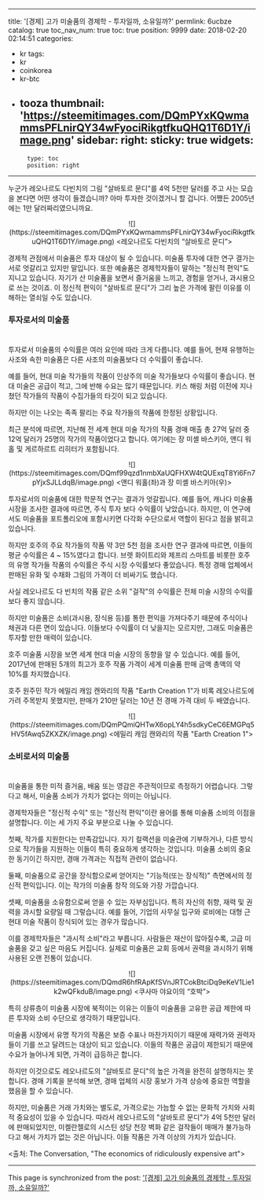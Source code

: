 
---
title: '[경제]  고가 미술품의 경제학 - 투자일까, 소유일까?'
permlink: 6ucbze
catalog: true
toc_nav_num: true
toc: true
position: 9999
date: 2018-02-20 02:14:51
categories:
- kr
tags:
- kr
- coinkorea
- kr-btc
- tooza
thumbnail: 'https://steemitimages.com/DQmPYxKQwmammsPFLnirQY34wFyociRikgtfkuQHQ1T6D1Y/image.png'
sidebar:
    right:
        sticky: true
widgets:
    -
        type: toc
        position: right
---


누군가 레오나르도 다빈치의 그림 "살바토르 문디"를 4억 5천만 달러를 주고 사는 모습을 본다면 어떤 생각이 들겠습니까?  아마 투자한 것이겠거니 할 겁니다.  어쨌든 2005년에는 1만 달러짜리였으니까요.

<center>
![](https://steemitimages.com/DQmPYxKQwmammsPFLnirQY34wFyociRikgtfkuQHQ1T6D1Y/image.png)
<레오나르도 다빈치의 “살바토르 문디”>
</center>

경제적 관점에서 미술품은 투자 대상이 될 수 있습니다.  미술품 투자에 대한 연구 결가는 서로 엇갈리고 있지만 말입니다.  또한 예술품은 경제학자들이 말하는 "정신적 편익"도 지니고 있습니다.  자기가 산 미술품을 보면서 즐거움을 느끼고, 경험을 얻거나, 과시용으로 쓰는 것이죠.  이 정신적 편익이 "살바토르 문디"가 그리 높은 가격에 팔린 이유를 이해하는 열쇠일 수도 있습니다.

### 투자로서의 미술품
#
투자로서 미술품의 수익률은 여러 요인에 따라 크게 다릅니다. 예를 들어, 현재 유행하는 사조와 속한 미술품은 다른 사조의 미술품보다 더 수익률이 좋습니다.

예를 들어, 현대 미술 작가들의 작품이 인상주의 미술 작가들보다 수익률이 좋습니다.  현대 미술은 공급이 적고, 그에 반해 수요는 많기 때문입니다. 키스 해링 처럼 이전에 지나쳤던 작가들의 작품이 수집가들의 타깃이 되고 있습니다. 

하지만 이는 나오는 족족 팔리는 주요 작가들의 작품에 한정된 상황입니다.

최근 분석에 따르면, 지난해 전 세계 현대 미술 작가의 작품 경매 매출 총 27억 달러 중 12억 달러가 25명의 작가의 작품이었다고 합니다.  여기에는 장 미셸 바스키아, 앤디 워홀 및 게르하르트 리히터가 포함됩니다. 

<center>
![](https://steemitimages.com/DQmf99qzd1nmbXaUQFHXW4tQUExqT8Yi6Fn7pYjxSJLLdqB/image.png)
<앤디 워홀(좌)과 장 미셸 바스키아(우)>
</center>

투자로서의 미술품에 대한 학문적 연구는 결과가 엇갈립니다. 예를 들어, 캐나다 미술품 시장을 조사한 결과에 따르면, 주식 투자 보다 수익률이 낮았습니다.  하지만, 이 연구에서도 미술품을 포트폴리오에 포함시키면 다각화 수단으로서 역할이 된다고 점을 밝히고 있습니다. 

하지만 호주의 주요 작가들의 작품 약 3만 5천 점을 조사한 연구 결과에 따르면, 이들의 평균 수익률은 4 ~ 15%였다고 합니다.  브렛 화이트리와 제프리 스마트를 비롯한 호주의 유명 작가들 작품의 수익률은 주식 시장 수익률보다 좋았습니다.  특정 경매 업체에서 판매된 유화 및 수채화 그림의 가격이 더 비싸기도 했습니다.

사실 레오나르도 다 빈치의 작품 같은 소위 "걸작"의 수익률은 전체 미술 시장의 수익률보다 좋지 않습니다. 

하지만 미술품은 소비(과시용, 장식용 등)를 통한 편익을 가져다주기 때문에 주식이나 채권과 다른 면이 있습니다.  이들보다 수익률이 더 낮을지는 모르지만, 그래도 미술품은 투자할 만한 매력이 있습니다.

호주 미술품 시장을 보면 세계 현대 미술 시장의 동향을 알 수 있습니다.  예를 들어, 2017년에 판매된 5개의 최고가 호주 작품 가격이 세계 미술품 판매 금액 총액의 약 10%를 차지했습니다. 

호주 원주민 작가 에밀리 캐임 캔와리의 작품 "Earth Creation 1"가 비록 레오나르도에 가려 주목받지 못했지만, 판매가 210만 달러는 10년 전 경매 가격 대비 두 배였습니다. 

<center>
![](https://steemitimages.com/DQmPQmiQHTwX6opLY4h5sdkyCeC6EMGPq5HV5fAwq5ZKXZK/image.png)
<에밀리 캐임 캔와리의 작품 "Earth Creation 1">
</center>

### 소비로서의 미술품
#
미술품을 통한 미적 즐거움, 배움 또는 영감은  주관적이므로 측정하기 어렵습니다. 그렇다고 해서, 미술품 소비가 가치가 없다는 의미는 아닙니다.

경제학자들은 "정신적 수익" 또는 "정신적 편익"이란 용어를 통해 미술품 소비의 이점을 설명합니다.  이는 세 가지 주요 부분으로 나눌 수 있습니다.

첫째, 작가를 지원한다는 만족감입니다.  자기 컬랙션을 미술관에 기부하거나, 다른 방식으로 작가들을 지원하는 이들이 특히 중요하게 생각하는 것입니다.  미술품 소비의 중요한 동기이긴 하지만, 경매 가격과는 직접적 관련이 없습니다.

둘째, 미술품으로 공간을 장식함으로써 얻어지는 "기능적(또는 장식적)" 측면에서의 정신적 편익입니다.  이는 작가의 미술품 창작 의도와 가장 가깝습니다.

셋째, 미술품을 소유함으로써 얻을 수 있는 자부심입니다. 특히 자신의 취향, 재력 및 권력을 과시할 요량일 때 그렇습니다.  예를 들어, 기업의 사무실 입구와 로비에는 대형 근 현대 미술 작품이 장식되어 있는 경우가 많습니다.

이를 경제학자들은 "과시적 소비"라고 부릅니다.  사람들은 재산이 많아질수록, 고급 미술품을 갖고 싶은 마음도 커집니다.  실제로 미술품은 교회 등에서 권력을 과시하기 위해 사용된 오랜 전통이 있습니다.

<center>
![](https://steemitimages.com/DQmdR6hfRApKfSVnJRTCokBtciDq9eKeV1Lie1k2wQFkduB/image.png)
<쿠사마 야요이의 “호박”>
</center>

특히 상류층이 미술품 시장에 북적이는 이유는 이들이 미술품을 고유한 공급 제한에 따른 투자와 소비 수단으로 생각하기 때문입니다. 

미술품 시장에서 유명 작가의 작품은 보증 수표나 마찬가지이기 때문에 재력가와 권력자들이 기를 쓰고 달려드는 대상이 되고 있습니다.  이들의 작품은 공급이 제한되기 때문에 수요가 늘어나게 되면, 가격이 급등하곤 합니다. 

하지만 이것으로도 레오나르도의 "살바토르 문디"의 높은 가격을 완전히 설명하지는 못합니다. 경매 기록을 분석해 보면, 경매 업체의 시장 홍보가 가격 상승에 중요한 역할을 했음을 할 수 있습니다.

하지만, 미술품은 거래 가치와는 별도로, 가격으로는 가늠할 수 없는 문화적 가치와 사회적 중요성이 있을 수 있습니다.  따라서 레오나르도의 "살바토르 문디"가 4억 5천만 달러에 판매되었지만, 미켈란젤로의 시스틴 성당 천장 벽화 같은 걸작들이 매매가 불가능하다고 해서 가치가 없는 것은 아닙니다.  이들 작품은 가격 이상의 가치가 있습니다.

<출처: The Conversation, "The economics of ridiculously expensive art">

- - -

This page is synchronized from the post: ['[경제]  고가 미술품의 경제학 - 투자일까, 소유일까?'](https://steemit.com/@pius.pius/6ucbze)
